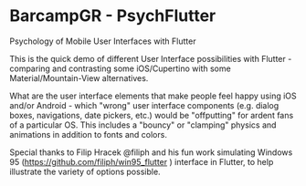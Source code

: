 # BarcampGR - PsychFlutter
Psychology of Mobile User Interfaces with Flutter

This is the quick demo of different User Interface possibilities with Flutter - comparing and contrasting some iOS/Cupertino with some Material/Mountain-View alternatives.

What are the user interface elements that make people feel happy using iOS and/or Android - which "wrong" user interface components (e.g. dialog boxes, navigations, date pickers, etc.) would be "offputting" for ardent fans of a particular OS.  This includes a "bouncy" or "clamping" physics and animations in addition to fonts and colors.

Special thanks to Filip Hracek @filiph and his fun work simulating Windows 95 (https://github.com/filiph/win95_flutter ) interface in Flutter, to help illustrate the variety of options possible.
